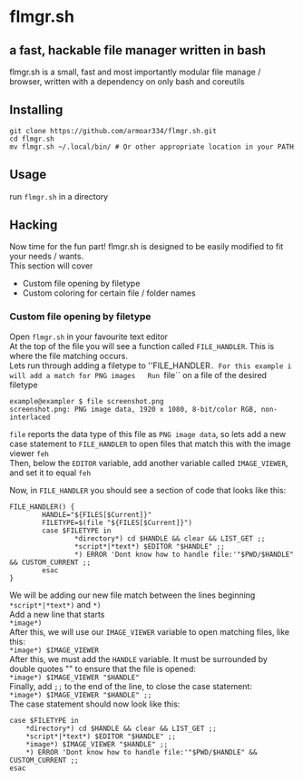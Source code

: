 # flmgr.sh
## a fast, hackable file manager written in bash
flmgr.sh is a small, fast and most importantly modular file manage / browser, written with a dependency on only bash and coreutils  

## Installing
```
git clone https://github.com/armoar334/flmgr.sh.git   
cd flmgr.sh  
mv flmgr.sh ~/.local/bin/ # Or other appropriate location in your PATH
```

## Usage
run ``flmgr.sh`` in a directory  

## Hacking
Now time for the fun part! flmgr.sh is designed to be easily modified to fit your needs / wants.  
This section will cover  
- Custom file opening by filetype
- Custom coloring for certain file / folder names


### Custom file opening by filetype
Open ``flmgr.sh`` in your favourite text editor  
At the top of the file you will see a function called ``FILE_HANDLER``. This is where the file matching occurs.  
Lets run through adding a filetype to ''FILE_HANDLER``. For this example i will add a match for PNG images  
Run ``file`` on a file of the desired filetype
```
example@exampler $ file screenshot.png
screenshot.png: PNG image data, 1920 x 1080, 8-bit/color RGB, non-interlaced
```
``file`` reports the data type of this file as ``PNG image data``, so lets add a new case statement to ``FILE_HANDLER`` to open files that match this with the image viewer ``feh``  
Then, below the ``EDITOR`` variable, add another variable called ``IMAGE_VIEWER``, and set it to equal ``feh``

Now, in ``FILE_HANDLER`` you should see a section of code that looks like this:  
```
FILE_HANDLER() {
        HANDLE="${FILES[$Current]}"
        FILETYPE=$(file "${FILES[$Current]}")
        case $FILETYPE in
                *directory*) cd $HANDLE && clear && LIST_GET ;;
                *script*|*text*) $EDITOR "$HANDLE" ;;
                *) ERROR 'Dont know how to handle file:'"$PWD/$HANDLE" && CUSTOM_CURRENT ;;
        esac
}
```
We will be adding our new file match between the lines beginning ``*script*|*text*)`` and ``*)``  
Add a new line that starts  
``*image*)``  
After this, we will use our ``IMAGE_VIEWER`` variable to open matching files, like this:  
``*image*) $IMAGE_VIEWER``  
After this, we must add the ``HANDLE`` variable. It must be surrounded by double quotes "" to ensure that the file is opened:  
``*image*) $IMAGE_VIEWER "$HANDLE"``  
Finally, add ``;;`` to the end of the line, to close the case statement:  
``*image*) $IMAGE_VIEWER "$HANDLE" ;;``  
The case statement should now look like this:
```
case $FILETYPE in
	*directory*) cd $HANDLE && clear && LIST_GET ;;
	*script*|*text*) $EDITOR "$HANDLE" ;;
	*image*) $IMAGE_VIEWER "$HANDLE" ;;
	*) ERROR 'Dont know how to handle file:'"$PWD/$HANDLE" && CUSTOM_CURRENT ;;
esac
```
